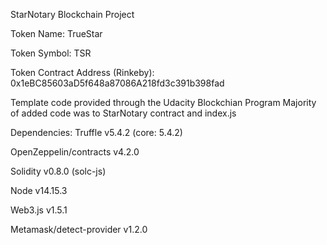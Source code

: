 StarNotary Blockchain Project

Token Name: TrueStar


Token Symbol: TSR


Token Contract Address (Rinkeby): 0x1eBC85603aD5f648a87086A218fd3c391b398fad

Template code provided through the Udacity Blockchian Program
Majority of added code was to StarNotary contract and index.js

Dependencies:
Truffle v5.4.2 (core: 5.4.2)

OpenZeppelin/contracts v4.2.0

Solidity v0.8.0 (solc-js)

Node v14.15.3

Web3.js v1.5.1

Metamask/detect-provider v1.2.0

